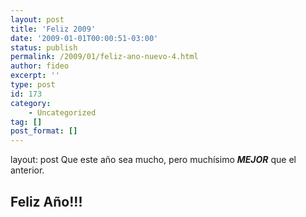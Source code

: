 ```yaml
---
layout: post
title: 'Feliz 2009'
date: '2009-01-01T00:00:51-03:00'
status: publish
permalink: /2009/01/feliz-ano-nuevo-4.html
author: fideo
excerpt: ''
type: post
id: 173
category:
    - Uncategorized
tag: []
post_format: []
---
```

layout: post
Que este año sea mucho, pero muchísimo ***MEJOR*** que el anterior.

Feliz Año!!!
------------